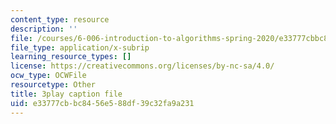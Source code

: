 ```yaml
---
content_type: resource
description: ''
file: /courses/6-006-introduction-to-algorithms-spring-2020/e33777cbbc8456e588df39c32fa9a231_kshe8d8rxHo.vtt
file_type: application/x-subrip
learning_resource_types: []
license: https://creativecommons.org/licenses/by-nc-sa/4.0/
ocw_type: OCWFile
resourcetype: Other
title: 3play caption file
uid: e33777cb-bc84-56e5-88df-39c32fa9a231
---
```

